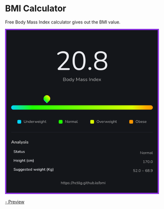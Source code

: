 # BMI Calculator

Free Body Mass Index calculator gives out the BMI value.

![preview](preview.png)

[- Preview](https://hctilg.github.io/bmi)
